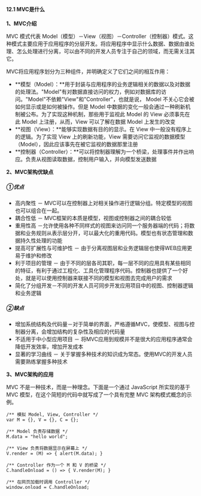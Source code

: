 #### 12.1 MVC是什么

**1、MVC介绍**

MVC 模式代表 Model（模型）－View（视图）－Controller（控制器）模式。这种模式主要应用于应用程序的分层开发。将应用程序中显示什么数据、数据由谁处理、怎么处理进行分离，可以由不同的开发人员专注于自己的领域，而无需关注其它。

MVC将应用程序划分为三种组件，并明确定义了它们之间的相互作用：

- **模型（Model）：**用于封装与应用程序的业务逻辑相关的数据以及对数据的处理法。"Model"有对数据直接访问的权力，例如对数据库的访问。"Model"不依赖"View"和"Controller"，也就是说， Model 不关心它会被如何显示或是如何被操作。但是 Model 中数据的变化一般会通过一种刷新机制被公布。为了实现这种机制，那些用于监视此 Model 的 View 必须事先在此 Model 上注册，从而，View 可以了解在数据 Model 上发生的改变
- **视图（View）：**能够实现数据有目的的显示。在 View 中一般没有程序上的逻辑。为了实现 View 上的刷新功能，View 需要访问它监视的数据模型（Model），因此应该事先在被它监视的数据那里注册
- **控制器（Controller）：**可以将控制器理解为一个桥梁，处理事件并作出响应。负责从视图读取数据，控制用户输入，并向模型发送数据



**2、MVC架构优缺点**

##### ①优点

- 高内聚性 － MVC可以在控制器上对相关操作进行逻辑分组。特定模型的视图也可以组合在一起。
- 耦合性低 － MVC框架的本质是模型，视图或控制器之间的耦合较低
- 重用性高 －允许使用各种不同样式的视图来访问同一个服务器端的代码；将数据和业务规则从表示层分开，可以最大化的重用代码。模型也有状态管理和数据持久性处理的功能
- 提高可扩展性与可维护性 － 由于分离视图层和业务逻辑层也使得WEB应用更易于维护和修改
- 利于项目的管理 － 由于不同的层各司其职，每一层不同的应用具有某些相同的特征，有利于通过工程化、工具化管理程序代码。控制器也提供了一个好处，就是可以使用控制器来联接不同的模型和视图去完成用户的需求
- 简化了分组开发－不同的开发人员可同步开发应用项目中的视图、控制器逻辑和业务逻辑

##### ②缺点

- 增加系统结构及代码量－对于简单的界面，严格遵循MVC，使模型、视图与控制器分离，会增加结构的复杂性及相应的代码量
- 不适用于中小型应用项目 － 将MVC应用到规模并不是很大的应用程序通常会降低开发效率，增加开发成本
- 显著的学习曲线 － 关于掌握多种技术的知识成为常态。使用MVC的开发人员需要熟练掌握多种技术



**3、MVC架构的应用**

MVC 不是一种技术，而是一种理念。下面是一个通过 JavaScript 所实现的基于 MVC 模型，在这个简短的代码中就写成了一个具有完整 MVC 架构模式概念的示例。

```
/** 模拟 Model, View, Controller */
var M = {}, V = {}, C = {};

/** Model 负责存储数据 */
M.data = "hello world";

/** View 负责将数据显示在屏幕上 */
V.render = (M) => { alert(M.data); }

/** Controller 作为一个 M 和 V 的桥梁 */
C.handleOnload = () => { V.render(M); }

/** 在网页加载时调用 Controller */
window.onload = C.handleOnload;
```





